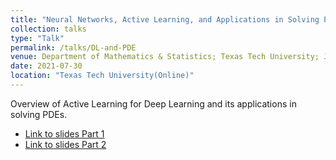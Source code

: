 ```yaml
---
title: "Neural Networks, Active Learning, and Applications in Solving PDEs"
collection: talks
type: "Talk"
permalink: /talks/DL-and-PDE
venue: Department of Mathematics & Statistics; Texas Tech University; July 2021.
date: 2021-07-30
location: "Texas Tech University(Online)"
---
```


Overview of Active Learning for Deep Learning and its applications in solving PDEs.

* [Link to slides Part 1](https://drive.google.com/file/d/16D7WEkWhaZxuBouCAjdmy56r_mBuaYgb/view?usp=sharing)
* [Link to slides Part 2](https://drive.google.com/file/d/1zwcVj7CHyvQHmje9yeAW7PQ-qJyA17b9/view?usp=sharing)
